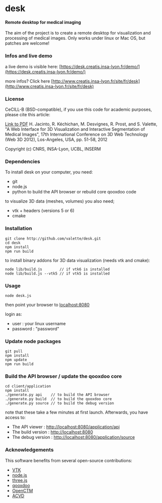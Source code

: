desk
====

#### Remote desktop for medical imaging ####

The aim of the project is to create a remote desktop for visualization and processing of medical images. Only works under linux or Mac OS, but patches are welcome!

### Infos and live demo ###

a live demo is visible here: [https://desk.creatis.insa-lyon.fr/demo/](https://desk.creatis.insa-lyon.fr/demo/)

more infos? Click here [http://www.creatis.insa-lyon.fr/site/fr/desk](http://www.creatis.insa-lyon.fr/site/fr/desk)

### License ###
CeCILL-B (BSD-compatible), if you use this code for academic purposes, please cite this article:

[Link to PDF](http://hal.archives-ouvertes.fr/hal-00732335) H. Jacinto, R. Kéchichan, M. Desvignes, R. Prost, and S. Valette, "A Web Interface for 3D Visualization and Interactive Segmentation of Medical Images", 17th International Conference on 3D Web Technology (Web 3D 2012), Los-Angeles, USA, pp. 51-58, 2012

Copyright (c) CNRS, INSA-Lyon, UCBL, INSERM

### Dependencies ###
To install desk on your computer, you need:
* git
* node.js
* python to build the API browser or rebuild core qooxdoo code

to visualize 3D data (meshes, volumes) you also need;

* vtk + headers (versions 5 or 6)
* cmake

### Installation ###
	git clone http://github.com/valette/desk.git
	cd desk
	npm install
	npm run build

to install binary addons for 3D data visualization (needs vtk and cmake):

	node lib/build.js        // if vtk6 is installed
	node lib/build.js --vtk5 // if vtk5 is installed

### Usage ###

	node desk.js

then point your browser to [localhost:8080](http://localhost:8080)

login as:
- user : your linux username
- password : "password"

### Update node packages ###

	git pull
	npm install
	npm update
	npm run build

### Build the API browser / update the qooxdoo core  ###

	cd client/application
	npm install
	./generate.py api    // to build the API browser
	./generate.py build  // to build the qooxdoo core
	./generate.py source // to build the debug version

note that these take a few minutes at first launch. Afterwards, you have access to:

* The API viewer    	: [http://localhost:8080/application/api](http://localhost:8080/application/api)
* The build version 	: [http://localhost:8080](http://localhost:8080)
* The debug version 	: [http://localhost:8080/application/source](http://localhost:8080/application/source)

### Acknowledgements ###

This software benefits from several open-source contributions:
* [VTK](http://www.vtk.org/)
* [node.js](http://www.nodejs.org/)
* [three.js](http://www.threejs.org/)
* [qooxdoo](http://www.qooxdoo.org/)
* [OpenCTM](http://openctm.sourceforge.net/)
* [ACVD](http://github.com/valette/ACVD.git)
